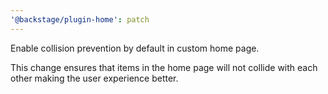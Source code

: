 ```yaml
---
'@backstage/plugin-home': patch
---
```


Enable collision prevention by default in custom home page.

This change ensures that items in the home page will not collide with each other
making the user experience better.
